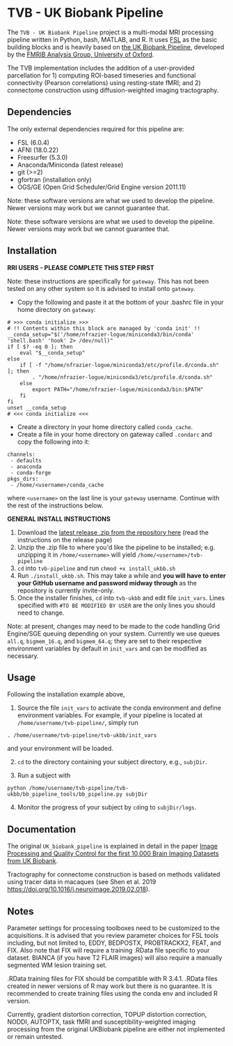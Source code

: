 TVB - UK Biobank Pipeline
===================

The `TVB - UK Biobank Pipeline` project is a multi-modal MRI processing pipeline written in Python, bash, MATLAB, and R. It uses [FSL](http://fsl.fmrib.ox.ac.uk/fsl/fslwiki/) as the basic building blocks and is heavily based on [the UK Biobank Pipeline](https://git.fmrib.ox.ac.uk/falmagro/UK_biobank_pipeline_v_1), developed by the [FMRIB Analysis Group, University of Oxford](https://www.win.ox.ac.uk/research/analysis-research).

The TVB implementation includes the addition of a user-provided parcellation for 1) computing ROI-based timeseries and functional connectivity (Pearson correlations) using resting-state fMRI; and 2) connectome construction using diffusion-weighted imaging tractography.



Dependencies
------------

The only external dependencies required for this pipeline are:
* FSL (6.0.4)
* AFNI (18.0.22)
* Freesurfer (5.3.0)
* Anaconda/Miniconda (latest release)
* git (>=2)
* gfortran (installation only)
* OGS/GE (Open Grid Scheduler/Grid Engine version 2011.11)

Note: these software versions are what we used to develop the pipeline. Newer versions may work but we cannot guarantee that.

Note: these software versions are what we used to develop the pipeline. Newer versions may work but we cannot guarantee that.


Installation
------------

**RRI USERS - PLEASE COMPLETE THIS STEP FIRST**

Note: these instructions are specifically for `gateway`. This has not been tested on any other system so it is advised to install onto `gateway`.
* Copy the following and paste it at the bottom of your .bashrc file in your home directory on `gateway`:
```
# >>> conda initialize >>>
# !! Contents within this block are managed by 'conda init' !!
__conda_setup="$('/home/nfrazier-logue/miniconda3/bin/conda' 'shell.bash' 'hook' 2> /dev/null)"
if [ $? -eq 0 ]; then
    eval "$__conda_setup"
else
    if [ -f "/home/nfrazier-logue/miniconda3/etc/profile.d/conda.sh" ]; then
        . "/home/nfrazier-logue/miniconda3/etc/profile.d/conda.sh"
    else
        export PATH="/home/nfrazier-logue/miniconda3/bin:$PATH"
    fi
fi
unset __conda_setup
# <<< conda initialize <<<
```
* Create a directory in your home directory called `conda_cache`.
* Create a file in your home directory on gateway called `.condarc` and copy the following into it:
```
channels:
 - defaults
 - anaconda
 - conda-forge
pkgs_dirs:
 - /home/<username>/conda_cache
```
  where `<username>` on the last line is your `gateway` username. Continue with the rest of the instructions below.

**GENERAL INSTALL INSTRUCTIONS**

1) Download the [latest release .zip from the repository here](https://github.com/McIntosh-Lab-RRI/tvb-ukbb/releases/latest) (read the instructions on the release page)
2) Unzip the .zip file to where you'd like the pipeline to be installed; e.g. unzipping it in `/home/<username>` will yield `/home/<username>/tvb-pipeline`
3) `cd` into `tvb-pipeline` and run `chmod +x install_ukbb.sh`
4) Run `./install_ukbb.sh`. This may take a while and **you will have to enter your GitHub username and password midway through** as the repository is currently invite-only.
5) Once the installer finishes, `cd` into `tvb-ukbb` and edit file `init_vars`. Lines specified with `#TO BE MODIFIED BY USER` are the only lines you should need to change.

Note: at present, changes may need to be made to the code handling Grid Engine/SGE queuing depending on your system. Currently we use queues `all.q`, `bigmem_16.q`, and `bigmem_64.q`; they are set to their respective environment variables by default in `init_vars` and can be modified as necessary.

Usage
-----

Following the installation example above,

1) Source the file `init_vars` to activate the conda environment and define environment variables. For example, if your pipeline is located at `/home/username/tvb-pipeline/`, simply run

`. /home/username/tvb-pipeline/tvb-ukbb/init_vars`

and your environment will be loaded.

2) `cd` to the directory containing your subject directory, e.g., `subjDir`.

3) Run a subject with

`python /home/username/tvb-pipeline/tvb-ukbb/bb_pipeline_tools/bb_pipeline.py subjDir`

4) Monitor the progress of your subject by `cd`ing to `subjDir/logs`.


Documentation
-------------

The original `UK_biobank_pipeline` is explained in detail in the paper [Image Processing and Quality Control for the first 10,000 Brain Imaging Datasets from UK Biobank](http://www.biorxiv.org/content/early/2017/04/24/130385).

Tractography for connectome construction is based on methods validated using tracer data in macaques (see Shen et al. 2019 https://doi.org/10.1016/j.neuroimage.2019.02.018).


Notes
-----

Parameter settings for processing toolboxes need to be customized to the acquisitions. It is advised that you review parameter choices for FSL tools including, but not limited to, EDDY, BEDPOSTX, PROBTRACKX2, FEAT, and FIX. Also note that FIX will require a training .RData file specific to your dataset. BIANCA (if you have T2 FLAIR images) will also require a manually segmented WM lesion training set.

.RData training files for FIX should be compatible with R 3.4.1. .RData files created in newer versions of R may work but there is no guarantee. It is recommended to create training files using the conda env and included R version.

Currently, gradient distortion correction, TOPUP distortion correction, NODDI,  AUTOPTX, task fMRI and susceptibility-weighted imaging processing from the original UKBiobank pipeline are either not implemented or remain untested.
